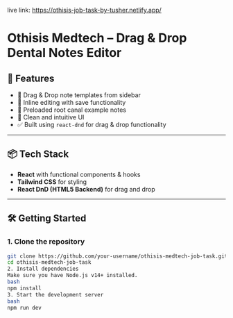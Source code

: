 live link: https://othisis-job-task-by-tusher.netlify.app/

#  Othisis Medtech – Drag & Drop Dental Notes Editor



## 🚀 Features

- 🧩 Drag & Drop note templates from sidebar
- 📝 Inline editing with save functionality
- 📄 Preloaded root canal example notes
- 🎨 Clean and intuitive UI
- ✅ Built using `react-dnd` for drag & drop functionality

---

## 📦 Tech Stack

- **React** with functional components & hooks
- **Tailwind CSS** for styling
- **React DnD (HTML5 Backend)** for drag and drop

---

## 🛠️ Getting Started

### 1. Clone the repository

```bash
git clone https://github.com/your-username/othisis-medtech-job-task.git
cd othisis-medtech-job-task
2. Install dependencies
Make sure you have Node.js v14+ installed.
bash
npm install
3. Start the development server
bash
npm run dev

